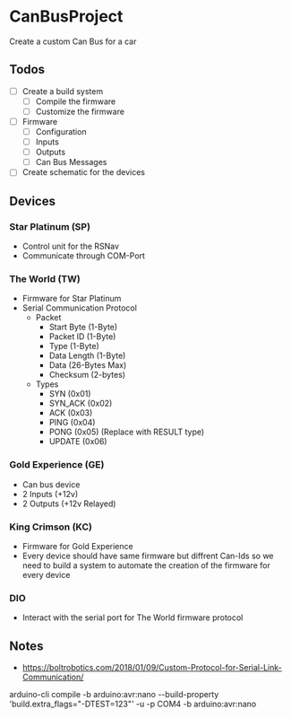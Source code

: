 # CanBusProject

Create a custom Can Bus for a car

## Todos
- [ ] Create a build system
  - [ ] Compile the firmware
  - [ ] Customize the firmware 
- [ ] Firmware
  - [ ] Configuration 
  - [ ] Inputs 
  - [ ] Outputs
  - [ ] Can Bus Messages
- [ ] Create schematic for the devices

## Devices

### Star Platinum (SP)
- Control unit for the RSNav 
- Communicate through COM-Port 

### The World (TW)
- Firmware for Star Platinum
- Serial Communication Protocol
    - Packet
      - Start Byte (1-Byte)
      - Packet ID (1-Byte)
      - Type (1-Byte)
      - Data Length (1-Byte)
      - Data (26-Bytes Max)
      - Checksum (2-bytes)
    - Types
      - SYN (0x01)
      - SYN_ACK (0x02)
      - ACK (0x03)
      - PING (0x04)
      - PONG (0x05) (Replace with RESULT type)
      - UPDATE (0x06)


### Gold Experience (GE) 
- Can bus device
- 2 Inputs (+12v)
- 2 Outputs (+12v Relayed)

### King Crimson (KC)
- Firmware for Gold Experience
- Every device should have same firmware but diffrent Can-Ids so we need to build a system to automate the creation of the firmware for every device

### DIO 
- Interact with the serial port for The World firmware protocol 

## Notes
- https://boltrobotics.com/2018/01/09/Custom-Protocol-for-Serial-Link-Communication/

arduino-cli compile -b arduino:avr:nano --build-property 'build.extra_flags="-DTEST=123"' -u -p COM4 -b arduino:avr:nano